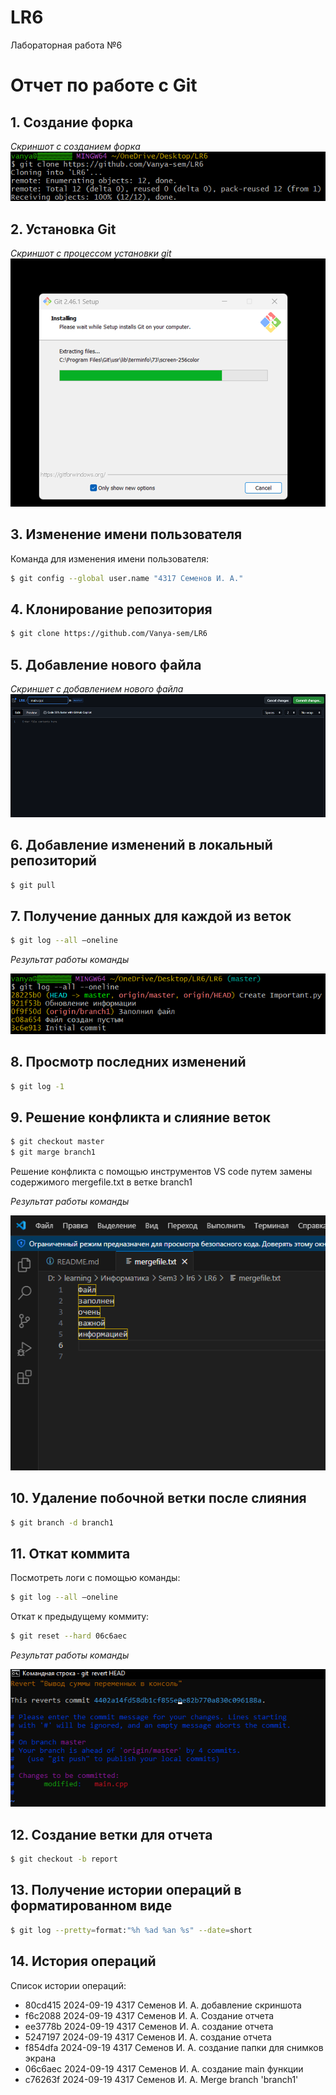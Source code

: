 # LR6
Лабораторная работа №6

# Отчет по работе с Git

## 1. Создание форка
*Скриншот с созданием форка*  
![Скриншот форка](./screenshots/git1.png)

## 2. Установка Git
*Скриншот с процессом установки git*  
![Установка Git](./screenshots/git3.png)

## 3. Изменение имени пользователя
Команда для изменения имени пользователя:

```bash
$ git config --global user.name "4317 Семенов И. А."
```

## 4. Клонирование репозитория

```bash
$ git clone https://github.com/Vanya-sem/LR6
```

## 5. Добавление нового файла
*Скриншет с добавлением нового файла*
![Добавление нового файла](./screenshots/git4.png)

## 6. Добавление изменений в локальный репозиторий

```bash
$ git pull
```

## 7. Получение данных для каждой из веток

```bash
$ git log --all –oneline
```

*Результат работы команды*

![Данные из веток](./screenshots/git2.png)

## 8. Просмотр последних изменений

```bash
$ git log -1
```


## 9. Решение конфликта и слияние веток

```bash
$ git checkout master
$ git marge branch1
```
Решение конфликта с помощью инструментов VS code путем замены содержимого mergefile.txt в ветке branch1

*Результат работы команды*

![Решение конфликта слияния](./screenshots/git7.png)


## 10. Удаление побочной ветки после слияния

```bash
$ git branch -d branch1
```

## 11. Откат коммита
Посмотреть логи с помощью команды:

```bash
$ git log --all –oneline
```

Откат к предыдущему коммиту:

```bash
$ git reset --hard 06c6aec
```

*Результат работы команды*

![Данные из веток](./screenshots/git9.png)


## 12. Создание ветки для отчета

```bash
$ git checkout -b report
```

## 13. Получение истории операций в форматированном виде

```bash
$ git log --pretty=format:"%h %ad %an %s" --date=short
```

## 14. История операций
Список истории операций:
+ 80cd415 2024-09-19 4317 Семенов И. А. добавление скриншота
+ f6c2088 2024-09-19 4317 Семенов И. А. Создание отчета
+ ee3778b 2024-09-19 4317 Семенов И. А. создание отчета
+ 5247197 2024-09-19 4317 Семенов И. А. создание отчета
+ f854dfa 2024-09-19 4317 Семенов И. А. создание папки для снимков экрана
+ 06c6aec 2024-09-19 4317 Семенов И. А. создание main функции
+ c76263f 2024-09-19 4317 Семенов И. А. Merge branch 'branch1'
